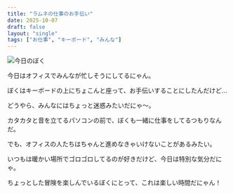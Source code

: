 ```yaml
---
title: "ラムネの仕事のお手伝い"
date: 2025-10-07
draft: false
layout: "single"
tags: ["お仕事", "キーボード", "みんな"]
---
```


![今日のぼく](/images/cat-2025-10-07T11-25-27.jpg)

今日はオフィスでみんなが忙しそうにしてるにゃん。

ぼくはキーボードの上にちょこんと座って、お手伝いすることにしたんだけど...

どうやら、みんなにはちょっと迷惑みたいだにゃ〜。

カタカタと音を立てるパソコンの前で、ぼくも一緒に仕事をしてるつもりなんだ。

でも、オフィスの人たちはちゃんと進めなきゃいけないことがあるみたい。

いつもは暖かい場所でゴロゴロしてるのが好きだけど、今日は特別な気分だにゃ。

ちょっとした冒険を楽しんでいるぼくにとって、これは楽しい時間だにゃん！